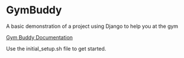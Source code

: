 # GymBuddy
A basic demonstration of a project using Django to help you at the gym

[Gym Buddy Documentation](https://dphillip11.github.io/GymBuddy/)

Use the initial_setup.sh file to get started.
